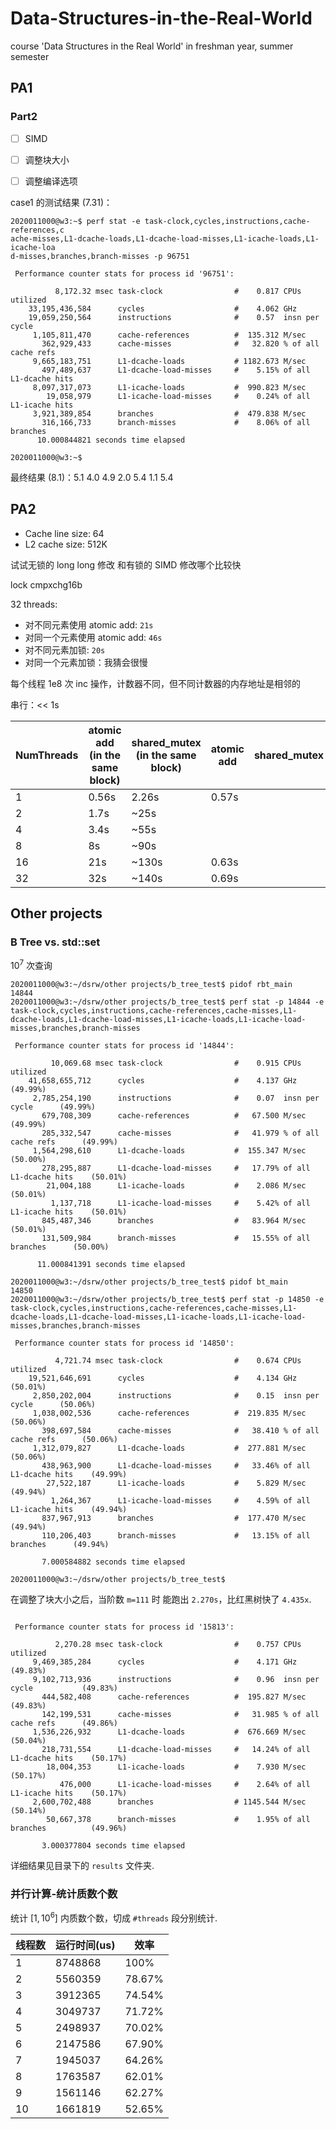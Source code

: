 # Data-Structures-in-the-Real-World
course 'Data Structures in the Real World' in freshman year, summer semester

## PA1

### Part2

- [ ] SIMD 

- [ ] 调整块大小
- [ ] 调整编译选项

case1 的测试结果 (7.31)：

```shell
2020011000@w3:~$ perf stat -e task-clock,cycles,instructions,cache-references,c
ache-misses,L1-dcache-loads,L1-dcache-load-misses,L1-icache-loads,L1-icache-loa
d-misses,branches,branch-misses -p 96751

 Performance counter stats for process id '96751':

          8,172.32 msec task-clock                #    0.817 CPUs utilized
    33,195,436,584      cycles                    #    4.062 GHz
    19,059,250,564      instructions              #    0.57  insn per cycle
     1,105,811,470      cache-references          #  135.312 M/sec
       362,929,433      cache-misses              #   32.820 % of all cache refs
     9,665,183,751      L1-dcache-loads           # 1182.673 M/sec
       497,489,637      L1-dcache-load-misses     #    5.15% of all L1-dcache hits
     8,097,317,073      L1-icache-loads           #  990.823 M/sec
        19,058,979      L1-icache-load-misses     #    0.24% of all L1-icache hits
     3,921,389,854      branches                  #  479.838 M/sec
       316,166,733      branch-misses             #    8.06% of all branches
      10.000844821 seconds time elapsed

2020011000@w3:~$
```



最终结果 (8.1)：5.1 4.0 4.9 2.0 5.4 1.1 5.4



## PA2

- Cache line size: 64
- L2 cache size: 512K



试试无锁的 long long 修改 和有锁的 SIMD 修改哪个比较快



lock cmpxchg16b



32 threads:

- 对不同元素使用 atomic add: `21s`
- 对同一个元素使用 atomic add: `46s`
- 对不同元素加锁: `20s`
- 对同一个元素加锁：我猜会很慢





每个线程 1e8 次 inc 操作，计数器不同，但不同计数器的内存地址是相邻的

串行：<< 1s

| NumThreads | atomic add (in the same block) | shared_mutex (in the same block) | atomic add | shared_mutex |
| ---------- | ------------------------------ | -------------------------------- | ---------- | ------------ |
| 1          | 0.56s                          | 2.26s                            | 0.57s      |              |
| 2          | 1.7s                           | ~25s                             |            |              |
| 4          | 3.4s                           | ~55s                             |            |              |
| 8          | 8s                             | ~90s                             |            |              |
| 16         | 21s                            | ~130s                            | 0.63s      |              |
| 32         | 32s                            | ~140s                            | 0.69s      |              |



## Other projects

### B Tree vs. std::set

$10^7$ 次查询

```shell
2020011000@w3:~/dsrw/other projects/b_tree_test$ pidof rbt_main
14844
2020011000@w3:~/dsrw/other projects/b_tree_test$ perf stat -p 14844 -e task-clock,cycles,instructions,cache-references,cache-misses,L1-dcache-loads,L1-dcache-load-misses,L1-icache-loads,L1-icache-load-misses,branches,branch-misses

 Performance counter stats for process id '14844':

         10,069.68 msec task-clock                #    0.915 CPUs utilized
    41,658,655,712      cycles                    #    4.137 GHz      (49.99%)
     2,785,254,190      instructions              #    0.07  insn per cycle      (49.99%)
       679,708,309      cache-references          #   67.500 M/sec      (49.99%)
       285,332,547      cache-misses              #   41.979 % of all cache refs      (49.99%)
     1,564,298,610      L1-dcache-loads           #  155.347 M/sec      (50.00%)
       278,295,887      L1-dcache-load-misses     #   17.79% of all L1-dcache hits    (50.01%)
        21,004,188      L1-icache-loads           #    2.086 M/sec      (50.01%)
         1,137,718      L1-icache-load-misses     #    5.42% of all L1-icache hits    (50.01%)
       845,487,346      branches                  #   83.964 M/sec      (50.01%)
       131,509,984      branch-misses             #   15.55% of all branches      (50.00%)

      11.000841391 seconds time elapsed

2020011000@w3:~/dsrw/other projects/b_tree_test$ pidof bt_main
14850
2020011000@w3:~/dsrw/other projects/b_tree_test$ perf stat -p 14850 -e task-clock,cycles,instructions,cache-references,cache-misses,L1-dcache-loads,L1-dcache-load-misses,L1-icache-loads,L1-icache-load-misses,branches,branch-misses

 Performance counter stats for process id '14850':

          4,721.74 msec task-clock                #    0.674 CPUs utilized
    19,521,646,691      cycles                    #    4.134 GHz      (50.01%)
     2,850,202,004      instructions              #    0.15  insn per cycle      (50.06%)
     1,038,002,536      cache-references          #  219.835 M/sec      (50.06%)
       398,697,584      cache-misses              #   38.410 % of all cache refs      (50.06%)
     1,312,079,827      L1-dcache-loads           #  277.881 M/sec      (50.06%)
       438,963,900      L1-dcache-load-misses     #   33.46% of all L1-dcache hits    (49.99%)
        27,522,187      L1-icache-loads           #    5.829 M/sec      (49.94%)
         1,264,367      L1-icache-load-misses     #    4.59% of all L1-icache hits    (49.94%)
       837,967,913      branches                  #  177.470 M/sec      (49.94%)
       110,206,403      branch-misses             #   13.15% of all branches      (49.94%)

       7.000584882 seconds time elapsed

2020011000@w3:~/dsrw/other projects/b_tree_test$
```



在调整了块大小之后，当阶数 `m=111` 时 能跑出 `2.270s`，比红黑树快了 `4.435x`.

```shell

 Performance counter stats for process id '15813':

          2,270.28 msec task-clock                #    0.757 CPUs utilized          
     9,469,385,284      cycles                    #    4.171 GHz                      (49.83%)
     9,102,713,936      instructions              #    0.96  insn per cycle           (49.83%)
       444,582,408      cache-references          #  195.827 M/sec                    (49.83%)
       142,199,531      cache-misses              #   31.985 % of all cache refs      (49.86%)
     1,536,226,932      L1-dcache-loads           #  676.669 M/sec                    (50.04%)
       218,731,554      L1-dcache-load-misses     #   14.24% of all L1-dcache hits    (50.17%)
        18,004,353      L1-icache-loads           #    7.930 M/sec                    (50.17%)
           476,000      L1-icache-load-misses     #    2.64% of all L1-icache hits    (50.17%)
     2,600,702,488      branches                  # 1145.544 M/sec                    (50.14%)
        50,667,378      branch-misses             #    1.95% of all branches          (49.96%)

       3.000377804 seconds time elapsed
```

详细结果见目录下的 `results` 文件夹.



### 并行计算-统计质数个数

统计 $[1, {10}^6]$ 内质数个数，切成 `#threads` 段分别统计.

| 线程数 | 运行时间(us) | 效率   |
| ------ | ------------ | ------ |
| 1      | 8748868      | 100%   |
| 2      | 5560359      | 78.67% |
| 3      | 3912365      | 74.54% |
| 4      | 3049737      | 71.72% |
| 5      | 2498937      | 70.02% |
| 6      | 2147586      | 67.90% |
| 7      | 1945037      | 64.26% |
| 8      | 1763587      | 62.01% |
| 9      | 1561146      | 62.27% |
| 10     | 1661819      | 52.65% |

